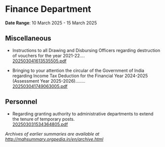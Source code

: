 # Finance Department

**Date Range**: 10 March 2025 - 15 March 2025


## Miscellaneous
- Instructions to all Drawing and Disbursing Officers regarding destruction of vouchers for the year 2021-22....\
  [202503041613535505.pdf](https://gr.maharashtra.gov.in/Site/Upload/Government%20Resolutions/English/202503041613535505.pdf)

- Bringing to your attention the circular of the Government of India regarding Income Tax Deduction for the Financial Year 2024-2025 (Assessment Year 2025-2026)........\
  [202503041749063005.pdf](https://gr.maharashtra.gov.in/Site/Upload/Government%20Resolutions/English/202503041749063005.pdf)

## Personnel
- Regarding granting authority to administrative departments to extend the tenure of temporary posts.\
  [202503031534364805.pdf](https://gr.maharashtra.gov.in/Site/Upload/Government%20Resolutions/English/202503031534364805.pdf)


*Archives of earlier summaries are available at http://mahsummary.orgpedia.in/en/archive.html*